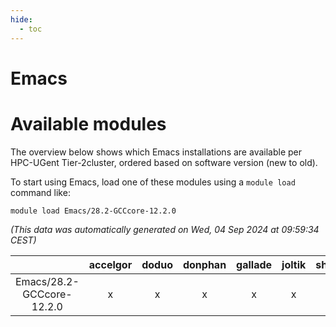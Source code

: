 ```yaml
---
hide:
  - toc
---
```


Emacs
=====

# Available modules


The overview below shows which Emacs installations are available per HPC-UGent Tier-2cluster, ordered based on software version (new to old).

To start using Emacs, load one of these modules using a `module load` command like:

```shell
module load Emacs/28.2-GCCcore-12.2.0
```

*(This data was automatically generated on Wed, 04 Sep 2024 at 09:59:34 CEST)*  

| |accelgor|doduo|donphan|gallade|joltik|shinx|skitty|
| :---: | :---: | :---: | :---: | :---: | :---: | :---: | :---: |
|Emacs/28.2-GCCcore-12.2.0|x|x|x|x|x|x|x|
